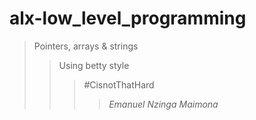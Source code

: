 # alx-low_level_programming
>Pointers, arrays & strings
>>Using betty style
>>>#CisnotThatHard
>>>>*_Emanuel Nzinga Maimona_*
